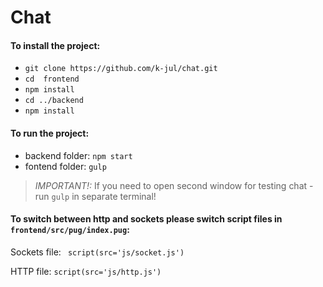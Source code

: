# Chat

#### To install the project:
 * ```git clone https://github.com/k-jul/chat.git```
 * ```cd  frontend```
 * ```npm install```
 * ```cd ../backend```
 * ```npm install```
 
 #### To run the project:
 * backend folder: ```npm start```
 * fontend folder: ```gulp```
 
 > _IMPORTANT!:_
 > If you need to open second window for testing chat - run ```gulp``` in separate terminal!
 
 #### To switch between http and sockets please switch script files in `frontend/src/pug/index.pug`:
   Sockets file:
``` script(src='js/socket.js')```

   HTTP file:
```script(src='js/http.js')```
 
